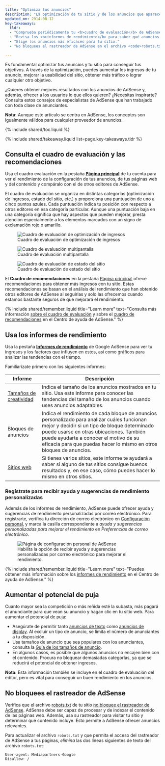 ```yaml
---
title: "Optimiza tus anuncios"
description: "La optimización de tu sitio y de los anuncios que aparecen en él puede mejorar la calidad de los anuncios mostrados y generar más ingresos."
updated_on: 2014-08-12
key-takeaways:
  tldr:
  - "Comprueba periódicamente tu <b>cuadro de evaluación</b> de AdSense y sigue las <b>recomendaciones</b> que encontrarás."
  - "Revisa los <b>informes de rendimiento</b> para saber qué anuncios resultan más valiosos, tanto para ti como para los usuarios."
  - "Elige los anuncios más eficaces para tu sitio."
  - "No bloquees el rastreador de AdSense en el archivo <code>robots.txt</code>."

---
```


<p class="intro">
  Es fundamental optimizar tus anuncios y tu sitio para conseguir tus objetivos. A través de la optimización, puedes aumentar los ingresos de tu anuncio, mejorar la usabilidad del sitio, obtener más tráfico o lograr cualquier otro objetivo.
</p>

¿Quieres obtener mejores resultados con los anuncios de AdSense y, además, ofrecer a los usuarios lo que ellos quieren? ¿Necesitas inspirarte?
Consulta estos consejos de especialistas de AdSense que han trabajado con toda clase de anunciantes.

<b>Nota:</b> Aunque este artículo se centra en AdSense, los conceptos son igualmente válidos para cualquier proveedor de anuncios.

{% include shared/toc.liquid %}

{% include shared/takeaway.liquid list=page.key-takeaways.tldr %}

## Consulta el cuadro de evaluación y las recomendaciones

Usa el cuadro evaluación en la pestaña <b>[Página principal](https://www.google.com/adsense/app#home)</b> de tu cuenta para ver el rendimiento de la configuración de tus anuncios, de tus páginas web y del contenido y compáralo con el de otros editores de AdSense.

El cuadro de evaluación se organiza en distintas categorías (optimización de ingresos, estado del sitio, etc.) y proporciona una puntuación de uno a cinco puntos azules. Cada puntuación indica tu posición con respecto a otros editores en esa categoría particular. Aunque una puntuación baja en una categoría significa que hay aspectos que pueden mejorar, presta atención especialmente a los elementos marcados con un signo de exclamación rojo o amarillo.

<figure>
  <img src="images/optimization_score.png" alt="Cuadro de evaluación de optimización de ingresos">
  <figcaption>Cuadro de evaluación de optimización de ingresos</figcaption>
</figure>

<figure>
  <img src="images/multiscreen_score.png" alt="Cuadro de evaluación multipantalla">
  <figcaption>Cuadro de evaluación multipantalla</figcaption>
</figure>

<figure>
  <img src="images/site_score.png" alt="Cuadro de evaluación de estado del sitio">
  <figcaption>Cuadro de evaluación de estado del sitio</figcaption>
</figure>



El <b>Cuadro de recomendaciones</b> en la pestaña [Página principal](https://www.google.com/adsense/app#home) ofrece recomendaciones para obtener más ingresos con tu sitio.
Estas recomendaciones se basan en el análisis del rendimiento que han obtenido otros editores de AdSense al seguirlas y solo las ofrecemos cuando estamos bastante seguros de que mejorará el rendimiento.

{% include shared/remember.liquid title="Learn more" text="Consulta más información <a href='https://support.google.com/adsense/answer/3006004'>sobre el cuadro de evaluación</a> y sobre el <a href='https://support.google.com/adsense/answer/1725006'>cuadro de recomendaciones</a> en el Centro de ayuda de AdSense." %}

## Usa los informes de rendimiento

Usa la pestaña <b>[Informes de rendimiento](https://www.google.com/adsense/app#viewreports)</b> de Google AdSense para ver tu ingresos y los factores que influyen en estos, así como gráficos para analizar las tendencias con el tiempo.

Familiarízate primero con los siguientes informes:

<table class="mdl-data-table mdl-js-data-table">
    <thead>
    <tr>
      <th>Informe</th>
      <th>Descripción</th>
    </tr>
  </thead>
  <tbody>
    <tr>
      <td data-th="Report">
        <a href="https://support.google.com/adsense/answer/3540509">Tamaños de creatividad</a>
      </td>
      <td data-th="Description">
        Indica el tamaño de los anuncios mostrados en tu sitio. Usa este informe para conocer las tendencias del tamaño de los anuncios cuando uses anuncios adaptables.
      </td>
    </tr>
    <tr>
      <td data-th="Report">
        Bloques de anuncios
      </td>
      <td data-th="Description">
        Indica el rendimiento de cada bloque de anuncios personalizado para analizar cuáles funcionan mejor y decidir si un tipo de bloque determinado puede usarse en otras ubicaciones. También puede ayudarte a conocer el motivo de su eficacia para que puedas hacer lo mismo en otros bloques de anuncios.
      </td>
    </tr>
    <tr>
      <td data-th="Report"> <a href="https://support.google.com/adsense/answer/1407511">Sitios web</a>
      </td>
      <td data-th="Description">
        Si tienes varios sitios, este informe te ayudará a saber si alguno de tus sitios consigue buenos resultados y, en ese caso, cómo puedes hacer lo mismo en otros sitios.
      </td>
    </tr>
  </tbody>
</table>

### Regístrate para recibir ayuda y sugerencias de rendimiento personalizadas

Además de los informes de rendimiento, AdSense puede ofrecer ayuda y sugerencias de rendimiento personalizadas por correo electrónico. Para registrarte, verifica tu dirección de correo electrónico en [Configuración personal](https://www.google.com/adsense/app#personalSettings), y marca la casilla correspondiente a *ayuda y sugerencias personalizadas para mejorar el rendimiento* en *Preferencias de correo electrónico*.

<figure>
  <img src="images/adsense-emails.jpg" srcset="images/adsense-emails.jpg 1x, images/adsense-emails-2x.jpg 2x" alt="Página de configuración personal de AdSense">
  <figcaption>Habilita la opción de recibir ayuda y sugerencias personalizadas por correo electrónico para mejorar el rendimiento.</figcaption>
</figure>

{% include shared/remember.liquid title="Learn more" text="Puedes obtener más información sobre los <a href='https://support.google.com/adsense/answer/160562'>informes de rendimiento</a> en el Centro de ayuda de AdSense." %}

## Aumentar el potencial de puja

Cuanto mayor sea la competición o más reñida esté la subasta, más pagará el anunciante para que vean su anuncio y hagan clic en tu sitio web. Para aumentar el potencial de puja:

* Asegúrate de permitir tanto [anuncios de texto](https://support.google.com/adsense/answer/185665) como [anuncios de display](https://support.google.com/adsense/answer/185666). Al excluir un tipo de anuncio, se limita el número de anunciantes a tu disposición.
* Usa tamaños de anuncio que sea populares con los anunciantes, consulta la [Guía de los tamaños de anuncio](https://support.google.com/adsense/answer/6002621).
* En algunos casos, es posible que algunos anuncios no encajen bien con el contenido. Procura no bloquear demasiadas categorías, ya que se reducirá el potencial de obtener ingresos.

<b>Nota:</b> Esta información también se incluye en el cuadro de evaluación del editor, pero es vital para conseguir un buen rendimiento en los anuncios.

## No bloquees el rastreador de AdSense

Verifica que el archivo [robots.txt](https://support.google.com/webmasters/answer/6062608) de tu sitio [no bloquee el rastreador de AdSense](https://support.google.com/adsense/answer/10532).
AdSense debe ser capaz de procesar y de indexar el contenido de las páginas web. Además, usa su rastreador para visitar tu sitio y determinar qué contenido incluye.  Esto permite a AdSense ofrecer anuncios relevantes.

Para actualizar el archivo `robots.txt` y que permita el acceso del rastreador de AdSense a tus páginas, *elimina* las dos líneas siguientes de texto del archivo `robots.txt`:

    User-agent: Mediapartners-Google
    Disallow: /
